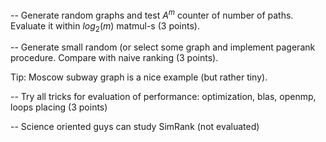 -- Generate random graphs and test $A^m$ counter of number of paths. Evaluate it within $log_2(m)$ matmul-s (3 points).

-- Generate small random (or select some graph and implement pagerank procedure. Compare with naive ranking (3 points).

 Tip: Moscow subway graph is a nice example (but rather tiny). 

-- Try all tricks for evaluation of performance: optimization, blas, openmp, loops placing (3 points)

-- Science oriented guys can study SimRank (not evaluated)
